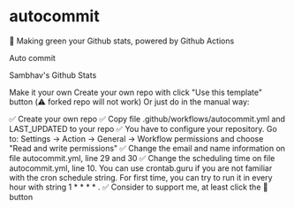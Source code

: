 # autocommit
🌳 Making green your Github stats, powered by Github Actions

Auto commit

Sambhav's Github Stats

Make it your own
Create your own repo with click "Use this template" button (⚠️ forked repo will not work)
Or just do in the manual way:

✅ Create your own repo
✅ Copy file .github/workflows/autocommit.yml and LAST_UPDATED to your repo
✅ You have to configure your repository. Go to: Settings -> Action -> General -> Workflow permissions and choose "Read and write permissions"
✅ Change the email and name information on file autocommit.yml, line 29 and 30
✅ Change the scheduling time on file autocommit.yml, line 10. You can use crontab.guru if you are not familiar with the cron schedule string. For first time, you can try to run it in every hour with string 1 * * * * .
✅ Consider to support me, at least click the 🌟 button
